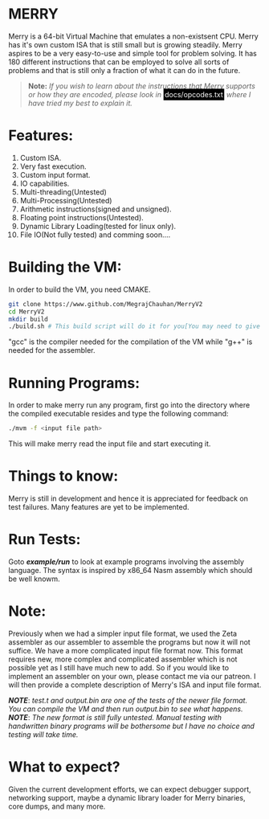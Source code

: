 # MERRY

Merry is  a 64-bit Virtual Machine that emulates a non-existsent CPU. Merry has it's own custom ISA that is still small but is growing steadily. Merry aspires to be a very easy-to-use and simple tool for problem solving. It has 180 different instructions that can be employed to solve all sorts of problems and that is still only a fraction of what it can do in the future.

> **Note:**
>_If you wish to learn about the instructions that Merry supports or how they are encoded, please look in_ <span style="background-color: #000000; color: white; padding: 0.2em;">docs/opcodes.txt</span> _where I have tried my best to explain it._

# Features:
1. Custom ISA.
2. Very fast execution.
3. Custom input format.
4. IO capabilities.
5. Multi-threading(Untested)
6. Multi-Processing(Untested)
7. Arithmetic instructions(signed and unsigned).
8. Floating point instructions(Untested).
9.  Dynamic Library Loading(tested for linux only).
10. File IO(Not fully tested)
and comming soon....

# Building the VM:
In order to build the VM, you need CMAKE.
```bash
git clone https://www.github.com/MegrajChauhan/MerryV2
cd MerryV2
mkdir build
./build.sh # This build script will do it for you[You may need to give it execution permission]
```
"gcc" is the compiler needed for the compilation of the VM while "g++" is needed for the assembler.

# Running Programs:
In order to make merry run any program, first go into the directory where the compiled executable resides and type the following command:
```bash
./mvm -f <input file path>
```
This will make merry read the input file and start executing it. 

# Things to know:
Merry is still in development and hence it is appreciated for feedback on test failures. Many features are yet to be implemented. 

# Run Tests:
Goto **_example/run_** to look at example programs involving the assembly language. 
The syntax is inspired by x86_64 Nasm assembly which should be well knowm.

# Note:
Previously when we had a simpler input file format, we used the Zeta assembler as our assembler to assemble the programs but now it will not suffice. We have a more complicated input file format now.
This format requires new, more complex and complicated assembler which is not possible yet as I still have much new to add. So if you would like to implement an assembler on your own, please contact
me via our patreon. I will then provide a complete description of Merry's ISA and input file format.

**_NOTE_**: _test.t and output.bin are one of the tests of the newer file format. You can compile the VM and then run output.bin to see what happens._
**_NOTE_**: _The new format is still fully untested. Manual testing with handwritten binary programs will be bothersome but I have no choice and testing will take time._

# What to expect?
Given the current development efforts, we can expect debugger support, networking support, maybe a dynamic library loader for Merry binaries, core dumps, and many more.